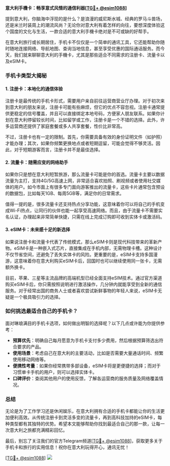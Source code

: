 **意大利手機卡：畅享意式风情的通信利器[[TG💪+ @esim1088](https://t.me/s/esim1088)]**

提到意大利，你脑海中浮现的是什么？是浪漫的威尼斯水城、经典的罗马斗兽场，还是米兰时装周上的潮流风尚？无论你对意大利有着怎样的向往，要想深度体验这个国度的文化与生活，一款合适的意大利手機卡绝对是不可或缺的好帮手。

在意大利旅行或长期居住，手机卡不仅仅是一个简单的通讯工具，它还能帮助你随时随地连接网络、导航地图、查询当地信息，甚至享受优惠的国际通话服务。而今天，我们就来聊聊意大利的手機卡，尤其是那些适合不同需求的注册卡、流量卡以及eSIM卡。

### 手机卡类型大揭秘

#### 1. 注册卡：本地化的通信体验
注册卡是最传统的手机卡形式，需要用户亲自前往运营商营业厅办理。对于初次来到意大利的朋友来说，注册卡可能有些麻烦，但它的优点不容忽视。注册卡通常提供更稳定的信号覆盖，并且可以直接绑定本地号码，方便家人朋友联系。如果你计划在意大利停留较长时间，比如留学或工作，注册卡是一个不错的选择。此外，许多运营商还提供了家庭套餐或多人共享套餐，性价比非常高。

不过，注册卡也有一定的限制。首先，你需要具备有效的身份证明文件（如护照）才能办理；其次，如果你频繁更换地点或者短期逗留，可能会觉得不够灵活。因此，对于短期游客而言，注册卡并不是最佳选择。

#### 2. 流量卡：随需应变的网络助手
如果你只是想在意大利短暂旅游，那么流量卡可能是你的首选。流量卡主要以数据流量为主打，支持4G/5G高速上网，非常适合喜欢拍照、刷视频或者使用社交媒体的用户。如今市面上有很多专门面向游客推出的流量卡，这些卡片通常包含预设的数据包，比如每天1GB、每周5GB等，满足你的日常需求。

值得一提的是，很多流量卡还支持热点分享功能，这意味着你可以将自己的手机变成Wi-Fi热点，让同行的伙伴也能一起享受高速网络。而且，由于流量卡不需要实名认证，办理起来非常简单快捷，只需在线上完成订购即可收到实体卡或激活码。

#### 3. eSIM卡：未来感十足的新选择
如果说注册卡和流量卡代表了传统模式，那么eSIM卡则是现代科技带来的革新产物。eSIM卡是一种嵌入式芯片，直接集成在手机内部，无需物理卡槽。这种设计不仅节省空间，还避免了丢失实体卡的风险。更重要的是，eSIM卡支持多国漫游，这意味着你在意大利购买eSIM卡后，回国时也可以继续使用同一张卡，无需额外换卡。

目前，苹果、三星等主流品牌的高端机型已经全面支持eSIM技术。通过官方渠道购买eSIM卡后，你只需按照说明进行激活操作，几分钟内就能享受到全新的通信服务。对于经常出国的商务人士或者喜欢尝试新鲜事物的年轻人来说，eSIM卡无疑是一个极具吸引力的选择。

### 如何挑选最适合自己的手机卡？

面对琳琅满目的手机卡选项，如何做出明智的选择呢？以下几点或许能为你提供参考：

- **预算优先**：明确自己每月愿意为手机卡支付多少费用，然后根据预算筛选出符合要求的产品。
- **使用场景**：考虑自己在意大利的主要活动，比如是否需要大量通话时间、频繁使用移动网络等。
- **便携性考量**：如果你经常携带多部设备，eSIM卡将是更便捷的选择；而对于习惯单卡手机的用户，则可以选择实体卡。
- **口碑评价**：查阅其他用户的使用反馈，了解各运营商的服务质量及网络覆盖情况。

### 总结

无论是为了工作学习还是休闲娱乐，在意大利拥有合适的手机卡都能让你的生活更加便利高效。从传统注册卡到灵活多变的流量卡，再到高科技加持的eSIM卡，每种类型都有其独特的优势。希望本文能够帮助你找到最适合自己的那一款，让每一次意大利之旅都充满精彩回忆。

最后，别忘了关注我们的官方Telegram频道[[TG💪+ @esim1088](https://t.me/s/esim1088)]，获取更多关于手机卡和旅行的实用信息！祝你在意大利玩得开心，通讯无忧！

[[TG💪+ @esim1088](https://t.me/s/esim1088)] ![](https://i.postimg.cc/4NQfJmqS/Snipaste-2025-05-13-00-14-12.png)
